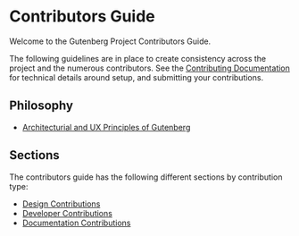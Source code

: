 # Contributors Guide

Welcome to the Gutenberg Project Contributors Guide.

The following guidelines are in place to create consistency across the project and the numerous contributors. See the [Contributing Documentation](https://github.com/WordPress/gutenberg/blob/master/CONTRIBUTING.md) for technical details around setup, and submitting your contributions.

## Philosophy

* [Architecturial and UX Principles of Gutenberg](/docs/contributors/principles.md)

## Sections

The contributors guide has the following different sections by contribution type:

* [Design Contributions](/docs/contributors/design.md)
* [Developer Contributions](/docs/contributors/develop.md)
* [Documentation Contributions](/docs/contributors/document.md)

